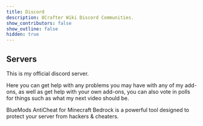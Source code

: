 ```yaml
---
title: Discord
description: 8Crafter Wiki Discord Communities.
show_contributors: false
show_outline: false
hidden: true
---
```


## Servers

<CardGrid>
<Card
    title="8Crafter's Server"
    link="https://discord.com/invite/jrCTeHGuhx"
    image="/assets/images/discord/8Crafter.gif"
>

This is my official discord server.

Here you can get help with any problems you may have with any of my add-ons, as well as get help with your own add-ons, you can also vote in polls for things such as what my next video should be.

</Card>
<Card
    title="BlueMods Studios"
    link="https://bluemods.neocities.org"
    image="/assets/images/discord/ic_blue.png"
>

BlueMods AntiCheat for Minecraft Bedrock is a powerful tool designed to protect your server from hackers & cheaters.

</Card>

<!-- <Card
    title="Additional Servers"
    link="/meta/useful-links#discord-links"
    image="/assets/images/homepage/discord.png"
>

"We maintain an active list of community discords as well, which you can find on our Useful Links page."

</Card> -->

</CardGrid>
